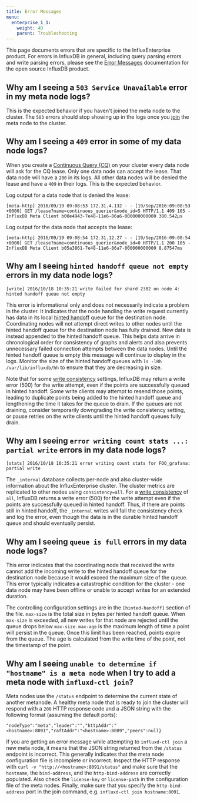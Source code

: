 ```yaml
---
title: Error Messages
menu:
  enterprise_1_1:
    weight: 40
    parent: Troubleshooting
---
```


This page documents errors that are specific to the InfluxEnterprise product.
For errors in InfluxDB in general, including query parsing errors and write
parsing errors, please see the
[Error Messages](/influxdb/v1.1/troubleshooting/errors/) documentation for the
open source InfluxDB product.

## Why am I seeing a `503 Service Unavailable` error in my meta node logs?

This is the expected behavior if you haven't joined the meta node to the
cluster.
The `503` errors should stop showing up in the logs once you
[join](/enterprise/v1.1/introduction/meta_node_installation/#join-the-meta-nodes-to-the-cluster)
the meta node to the cluster.

## Why am I seeing a `409` error in some of my data node logs?

When you create a
[Continuous Query (CQ)](/influxdb/v1.1/concepts/glossary/#continuous-query-cq)
on your cluster every data node will ask for the CQ lease.
Only one data node can accept the lease.
That data node will have a `200` in its logs.
All other data nodes will be denied the lease and have a `409` in their logs.
This is the expected behavior.

Log output for a data node that is denied the lease:
```
[meta-http] 2016/09/19 09:08:53 172.31.4.132 - - [19/Sep/2016:09:08:53 +0000] GET /lease?name=continuous_querier&node_id=5 HTTP/1.1 409 105 - InfluxDB Meta Client b00e4943-7e48-11e6-86a6-000000000000 380.542µs
```
Log output for the data node that accepts the lease:
```
[meta-http] 2016/09/19 09:08:54 172.31.12.27 - - [19/Sep/2016:09:08:54 +0000] GET /lease?name=continuous_querier&node_id=0 HTTP/1.1 200 105 - InfluxDB Meta Client b05a3861-7e48-11e6-86a7-000000000000 8.87547ms
```

## Why am I seeing `hinted handoff queue not empty` errors in my data node logs?

```
[write] 2016/10/18 10:35:21 write failed for shard 2382 on node 4: hinted handoff queue not empty
```

This error is informational only and does not necessarily indicate a problem in the cluster. It indicates that the node handling the write request currently has data in its local [hinted handoff](/enterprise/v1.1/concepts/clustering/#hinted-handoff) queue for the destination node. Coordinating nodes will not attempt direct writes to other nodes until the hinted handoff queue for the destination node has fully drained. New data is instead appended to the hinted handoff queue. This helps data arrive in chronological order for consistency of graphs and alerts and also prevents unnecessary failed connection attempts between the data nodes. Until the hinted handoff queue is empty this message will continue to display in the logs. Monitor the size of the hinted handoff queues with `ls -lRh /var/lib/influxdb/hh` to ensure that they are decreasing in size.

Note that for some [write consistency](/enterprise/v1.1/concepts/clustering/#write-consistency) settings, InfluxDB may return a write error (500) for the write attempt, even if the points are successfully queued in hinted handoff. Some write clients may attempt to resend those points, leading to duplicate points being added to the hinted handoff queue and lengthening the time it takes for the queue to drain. If the queues are not draining, consider temporarily downgrading the write consistency setting, or pause retries on the write clients until the hinted handoff queues fully drain.

## Why am I seeing `error writing count stats ...: partial write` errors in my data node logs?

```
[stats] 2016/10/18 10:35:21 error writing count stats for FOO_grafana: partial write
```

The `_internal` database collects per-node and also cluster-wide information about the InfluxEnterprise cluster. The cluster metrics are replicated to other nodes using `consistency=all`. For a [write consistency](/enterprise/v1.1/concepts/clustering/#write-consistency) of `all`, InfluxDB returns a write error (500) for the write attempt even if the points are successfully queued in hinted handoff. Thus, if there are points still in hinted handoff, the `_internal` writes will fail the consistency check and log the error, even though the data is in the durable hinted handoff queue and should eventually persist.


## Why am I seeing `queue is full` errors in my data node logs?

This error indicates that the coordinating node that received the write cannot add the incoming write to the hinted handoff queue for the destination node because it would exceed the maximum size of the queue. This error typically indicates a catastrophic condition for the cluster - one data node may have been offline or unable to accept writes for an extended duration.

The controlling configuration settings are in the `[hinted-handoff]` section of the file. `max-size` is the total size in bytes per hinted handoff queue. When `max-size` is exceeded, all new writes for that node are rejected until the queue drops below `max-size`. `max-age` is the maximum length of time a point will persist in the queue. Once this limit has been reached, points expire from the queue. The age is calculated from the write time of the point, not the timestamp of the point.

## Why am I seeing `unable to determine if "hostname" is a meta node` when I try to add a meta node with `influxd-ctl join`?

Meta nodes use the `/status` endpoint to determine the current state of another metanode. A healthy meta node that is ready to join the cluster will respond with a `200` HTTP response code and a JSON string with the following format (assuming the default ports):

`"nodeType":"meta","leader":"","httpAddr":"<hostname>:8091","raftAddr":"<hostname>:8089","peers":null}`

If you are getting an error message while attempting to `influxd-ctl join` a new meta node, it means that the JSON string returned from the `/status` endpoint is incorrect. This generally indicates that the meta node configuration file is incomplete or incorrect. Inspect the HTTP response with `curl -v "http://<hostname>:8091/status"` and make sure that the `hostname`, the `bind-address`, and the `http-bind-address` are correctly populated. Also check the `license-key` or `license-path` in the configuration file of the meta nodes. Finally, make sure that you specify the `http-bind-address` port in the join command, e.g. `influxd-ctl join hostname:8091`.
